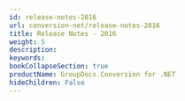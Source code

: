 ```yaml
---
id: release-notes-2016
url: conversion-net/release-notes-2016
title: Release Notes - 2016
weight: 5
description: 
keywords: 
bookCollapseSection: true
productName: GroupDocs.Conversion for .NET
hideChildren: False
---
```

